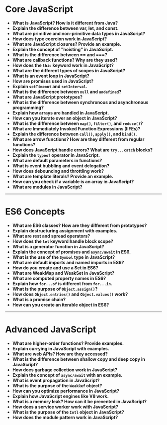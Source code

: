 # Core JavaScript

- **What is JavaScript? How is it different from Java?**
- **Explain the difference between var, let, and const.**
- **What are primitive and non-primitive data types in JavaScript?**
- **How does type coercion work in JavaScript?**
- **What are JavaScript closures? Provide an example.**
- **Explain the concept of "hoisting" in JavaScript.**
- **What is the difference between == and ===?**
- **What are callback functions? Why are they used?**
- **How does the `this` keyword work in JavaScript?**
- **What are the different types of scopes in JavaScript?**
- **What is an event loop in JavaScript?**
- **How are promises used in JavaScript?**
- **Explain `setTimeout` and `setInterval`.**
- **What is the difference between `null` and `undefined`?**
- **What are JavaScript prototypes?**
- **What is the difference between synchronous and asynchronous programming?**
- **Explain how arrays are handled in JavaScript.**
- **How can you iterate over an object in JavaScript?**
- **What is the difference between `map()`, `filter()`, and `reduce()`?**
- **What are Immediately Invoked Function Expressions (IIFEs)?**
- **Explain the difference between `call()`, `apply()`, and `bind()`.**
- **What are arrow functions? How are they different from regular functions?**
- **How does JavaScript handle errors? What are `try...catch` blocks?**
- **Explain the `typeof` operator in JavaScript.**
- **What are default parameters in functions?**
- **What is event bubbling and event delegation?**
- **How does debouncing and throttling work?**
- **What are template literals? Provide an example.**
- **How can you check if a variable is an array in JavaScript?**
- **What are modules in JavaScript?**

---

# ES6 Concepts

- **What are ES6 classes? How are they different from prototypes?**
- **Explain destructuring assignment with examples.**
- **What are rest and spread operators?**
- **How does the `let` keyword handle block scope?**
- **What is a generator function in JavaScript?**
- **Explain the concept of promises and `async/await` in ES6.**
- **What is the use of the `Symbol` type in JavaScript?**
- **What are default imports and named imports in ES6?**
- **How do you create and use a Set in ES6?**
- **What are WeakMap and WeakSet in JavaScript?**
- **What are computed property names in ES6?**
- **Explain how `for...of` is different from `for...in`.**
- **What is the purpose of `Object.assign()`?**
- **How does `Object.entries()` and `Object.values()` work?**
- **What is a promise chain?**
- **How can you create an iterable object in ES6?**

---

# Advanced JavaScript

- **What are higher-order functions? Provide examples.**
- **Explain currying in JavaScript with examples.**
- **What are web APIs? How are they accessed?**
- **What is the difference between shallow copy and deep copy in JavaScript?**
- **How does garbage collection work in JavaScript?**
- **Explain the concept of `async/await` with an example.**
- **What is event propagation in JavaScript?**
- **What is the purpose of the `WeakRef` object?**
- **How can you optimize performance in JavaScript?**
- **Explain how JavaScript engines like V8 work.**
- **What is a memory leak? How can it be prevented in JavaScript?**
- **How does a service worker work with JavaScript?**
- **What is the purpose of the `Intl` object in JavaScript?**
- **How does the module pattern work in JavaScript?**
